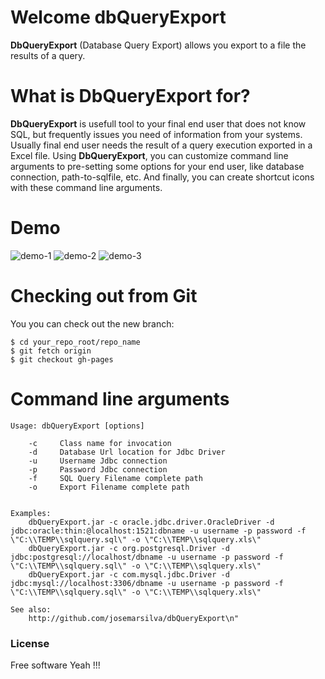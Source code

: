 # Welcome dbQueryExport
**DbQueryExport** (Database Query Export) allows you export to a file the results of a query. 

# What is DbQueryExport for?

**DbQueryExport** is usefull tool to your final end user that does not know SQL, but frequently issues you need of information from your systems. Usually final end user needs the result of a query execution exported in a Excel file. Using **DbQueryExport**, you can customize command line arguments to pre-setting some options for your end user, like database connection, path-to-sqlfile, etc. And finally, you can create shortcut icons with these command line arguments.


# Demo
![demo-1](https://github.com/josemarsilva/dbQueryExport/blob/master/doc/dbqueryexport-demo-1.png)  ![demo-2](https://github.com/josemarsilva/dbQueryExport/blob/master/doc/dbqueryexport-demo-2.png)  ![demo-3](https://github.com/josemarsilva/dbQueryExport/blob/master/doc/dbqueryexport-demo-3.png)


# Checking out from Git
You you can check out the new branch:

```
$ cd your_repo_root/repo_name
$ git fetch origin
$ git checkout gh-pages
```

# Command line arguments

```
Usage: dbQueryExport [options]

    -c     Class name for invocation
    -d     Database Url location for Jdbc Driver
    -u     Username Jdbc connection
    -p     Password Jdbc connection
    -f     SQL Query Filename complete path
    -o     Export Filename complete path


Examples:
    dbQueryExport.jar -c oracle.jdbc.driver.OracleDriver -d jdbc:oracle:thin:@localhost:1521:dbname -u username -p password -f \"C:\\TEMP\\sqlquery.sql\" -o \"C:\\TEMP\\sqlquery.xls\"
    dbQueryExport.jar -c org.postgresql.Driver -d jdbc:postgresql://localhost/dbname -u username -p password -f \"C:\\TEMP\\sqlquery.sql\" -o \"C:\\TEMP\\sqlquery.xls\"
    dbQueryExport.jar -c com.mysql.jdbc.Driver -d jdbc:mysql://localhost:3306/dbname -u username -p password -f \"C:\\TEMP\\sqlquery.sql\" -o \"C:\\TEMP\\sqlquery.xls\"

See also:
    http://github.com/josemarsilva/dbQueryExport\n"
```

### License
Free software Yeah !!!
